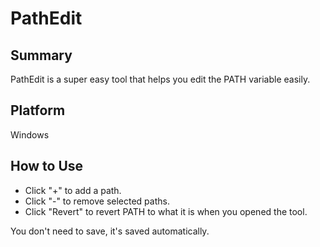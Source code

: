 # PathEdit

## Summary

PathEdit is a super easy tool that helps you edit the PATH variable easily.

## Platform

Windows

## How to Use

- Click "+" to add a path.
- Click "-" to remove selected paths.
- Click "Revert" to revert PATH to what it is when you opened the tool.

You don't need to save, it's saved automatically.
